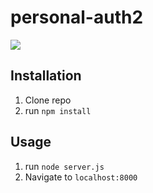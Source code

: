 # personal-auth2
![](public/thumbnail.png)
## Installation
1. Clone repo
2. run `npm install`
## Usage
1. run `node server.js`
2. Navigate to `localhost:8000`
